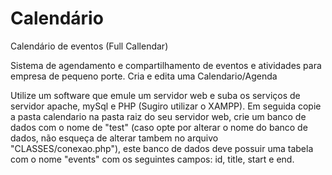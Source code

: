 # Calendário
Calendário de eventos
(Full Callendar)

Sistema de agendamento e compartilhamento de eventos e atividades para empresa de pequeno porte. Cria e edita uma Calendario/Agenda

Utilize um software que emule um servidor web e suba os serviços de servidor apache, mySql e PHP (Sugiro utilizar o XAMPP). Em seguida copie a pasta calendario na pasta raiz do seu servidor web, crie um banco de dados com o nome de "test" (caso opte por alterar o nome do banco de dados, não esqueça de alterar tambem no arquivo "CLASSES/conexao.php"), este banco de dados deve possuir uma tabela com o nome "events" com os seguintes campos: id, title, start e end.


